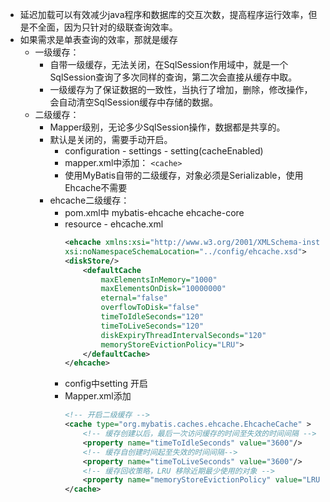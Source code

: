 - 延迟加载可以有效减少java程序和数据库的交互次数，提高程序运行效率，但是不全面，因为只针对的级联查询效率。
- 如果需求是单表查询的效率，那就是缓存
    - 一级缓存：
        - 自带一级缓存，无法关闭，在SqlSession作用域中，就是一个SqlSession查询了多次同样的查询，第二次会直接从缓存中取。
        - 一级缓存为了保证数据的一致性，当执行了增加，删除，修改操作，会自动清空SqlSession缓存中存储的数据。
    - 二级缓存：
        - Mapper级别，无论多少SqlSession操作，数据都是共享的。
        - 默认是关闭的，需要手动开启。
            - configuration - settings - setting(cacheEnabled)
            - mapper.xml中添加： `<cache>`
            - 使用MyBatis自带的二级缓存，对象必须是Serializable，使用Ehcache不需要
        - ehcache二级缓存：
            - pom.xml中 mybatis-ehcache ehcache-core
            - resource - ehcache.xml
                ```xml
                <ehcache xmlns:xsi="http://www.w3.org/2001/XMLSchema-instance"
                xsi:noNamespaceSchemaLocation="../config/ehcache.xsd">
                <diskStore/>
                    <defaultCache
                        maxElementsInMemory="1000"
                        maxElementsOnDisk="10000000"
                        eternal="false"
                        overflowToDisk="false"
                        timeToIdleSeconds="120"
                        timeToLiveSeconds="120"
                        diskExpiryThreadIntervalSeconds="120"
                        memoryStoreEvictionPolicy="LRU">
                    </defaultCache>
                </ehcache>
                ```
            - config中setting 开启
            - Mapper.xml添加
                ```xml
                <!-- 开启二级缓存 -->
                <cache type="org.mybatis.caches.ehcache.EhcacheCache" >
                    <!-- 缓存创建以后，最后一次访问缓存的时间至失效的时间间隔 -->
                    <property name="timeToIdleSeconds" value="3600"/>
                    <!-- 缓存自创建时间起至失效的时间间隔-->
                    <property name="timeToLiveSeconds" value="3600"/>
                    <!-- 缓存回收策略，LRU 移除近期最少使用的对象 -->
                    <property name="memoryStoreEvictionPolicy" value="LRU"/>
                </cache>
                ```
                
            
        
